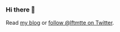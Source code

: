 ### Hi there 👋

Read [my blog](https://huynq.net/) or [follow @lftmtte on Twitter](https://twitter.com/lftmtte).

